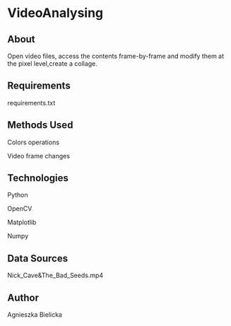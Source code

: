 # VideoAnalysing

## About

Open video files, access the contents frame-by-frame and modify them at the pixel level,create a collage.

## Requirements

requirements.txt

## Methods Used

Colors operations

Video frame changes

## Technologies

Python

OpenCV

Matplotlib

Numpy

## Data Sources

Nick_Cave&The_Bad_Seeds.mp4

## Author

Agnieszka Bielicka
